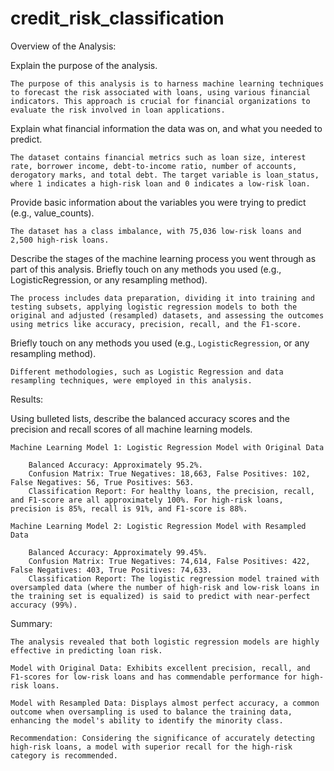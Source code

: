 # credit_risk_classification

Overview of the Analysis:

Explain the purpose of the analysis.

    The purpose of this analysis is to harness machine learning techniques to forecast the risk associated with loans, using various financial indicators. This approach is crucial for financial organizations to evaluate the risk involved in loan applications.

Explain what financial information the data was on, and what you needed to predict.

    The dataset contains financial metrics such as loan size, interest rate, borrower income, debt-to-income ratio, number of accounts, derogatory marks, and total debt. The target variable is loan_status, where 1 indicates a high-risk loan and 0 indicates a low-risk loan.

Provide basic information about the variables you were trying to predict (e.g., value_counts).

    The dataset has a class imbalance, with 75,036 low-risk loans and 2,500 high-risk loans.

Describe the stages of the machine learning process you went through as part of this analysis. Briefly touch on any methods you used (e.g., LogisticRegression, or any resampling method).

    The process includes data preparation, dividing it into training and testing subsets, applying logistic regression models to both the original and adjusted (resampled) datasets, and assessing the outcomes using metrics like accuracy, precision, recall, and the F1-score.

Briefly touch on any methods you used (e.g., `LogisticRegression`, or any resampling method).

    Different methodologies, such as Logistic Regression and data resampling techniques, were employed in this analysis.

Results:

Using bulleted lists, describe the balanced accuracy scores and the precision and recall scores of all machine learning models.

    Machine Learning Model 1: Logistic Regression Model with Original Data

        Balanced Accuracy: Approximately 95.2%.
        Confusion Matrix: True Negatives: 18,663, False Positives: 102, False Negatives: 56, True Positives: 563.
        Classification Report: For healthy loans, the precision, recall, and F1-score are all approximately 100%. For high-risk loans, precision is 85%, recall is 91%, and F1-score is 88%.

    Machine Learning Model 2: Logistic Regression Model with Resampled Data

        Balanced Accuracy: Approximately 99.45%.
        Confusion Matrix: True Negatives: 74,614, False Positives: 422, False Negatives: 403, True Positives: 74,633.
        Classification Report: The logistic regression model trained with oversampled data (where the number of high-risk and low-risk loans in the training set is equalized) is said to predict with near-perfect accuracy (99%).

Summary:
   
    The analysis revealed that both logistic regression models are highly effective in predicting loan risk.

    Model with Original Data: Exhibits excellent precision, recall, and F1-scores for low-risk loans and has commendable performance for high-risk loans.

    Model with Resampled Data: Displays almost perfect accuracy, a common outcome when oversampling is used to balance the training data, enhancing the model's ability to identify the minority class.

    Recommendation: Considering the significance of accurately detecting high-risk loans, a model with superior recall for the high-risk category is recommended.